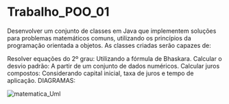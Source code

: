 # Trabalho_POO_01


Desenvolver um conjunto de classes em Java que implementem soluções para problemas matemáticos comuns,
utilizando os princípios da programação orientada a objetos. As classes criadas serão capazes de:

Resolver equações do 2º grau: Utilizando a fórmula de Bhaskara.
Calcular o desvio padrão: A partir de um conjunto de dados numéricos.
Calcular juros compostos: Considerando capital inicial, taxa de juros e tempo de aplicação.
DIAGRAMAS:




![matematica_Uml](https://github.com/user-attachments/assets/f0372847-1bd1-4a59-a243-4b4878f240f3)
